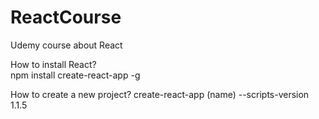 # ReactCourse
Udemy course about React


How to install React?     
  npm install create-react-app -g
  
How to create a new project?
  create-react-app (name) --scripts-version 1.1.5
